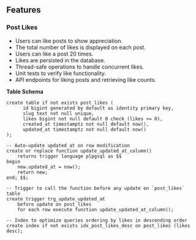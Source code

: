 ## Features

### Post Likes
- Users can like posts to show appreciation.
- The total number of likes is displayed on each post.
- Users can like a post 20 times.
- Likes are persisted in the database.
- Thread-safe operations to handle concurrent likes.
- Unit tests to verify like functionality.
- API endpoints for liking posts and retrieving like counts.

**Table Schema**
```postgresql
create table if not exists post_likes (
      id bigint generated by default as identity primary key,
      slug text not null unique,
      likes bigint not null default 0 check (likes >= 0),
      created_at timestamptz not null default now(),
      updated_at timestamptz not null default now()
);

-- Auto-update updated_at on row modification
create or replace function update_updated_at_column()
    returns trigger language plpgsql as $$
begin
    new.updated_at = now();
    return new;
end; $$;

-- Trigger to call the function before any update on `post_likes` table
create trigger trg_update_updated_at
    before update on post_likes
    for each row execute function update_updated_at_column();

-- Index to optimize queries ordering by likes in descending order
create index if not exists idx_post_likes_desc on post_likes (likes desc);
```

